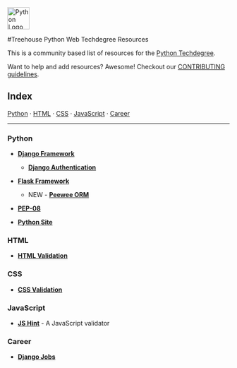 <img src="https://www.python.org/static/img/python-logo@2x.png" alt="Python Logo" height="50px"/>

#Treehouse Python Web Techdegree Resources


This is a community based list of resources for the [Python Techdegree](https://www.teamtreehouse.com). 

Want to help and add resources? Awesome! Checkout our [CONTRIBUTING guidelines](CONTRIBUTING.md). 
 
## Index

[Python](#Python) · [HTML](#HTML) · [CSS](#CSS) · [JavaScript](#JavaScript) · [Career](#Career)


 
-------
 
### Python

* **[Django Framework](https://www.djangoproject.com/)**
    * **[Django Authentication](https://docs.djangoproject.com/en/1.10/topics/auth/)**

* **[Flask Framework](http://flask.pocoo.org/)**

    * NEW - **[Peewee ORM](https://peewee.readthedocs.io/en/latest/)**

* **[PEP-08](https://www.python.org/dev/peps/pep-0008/)**

* **[Python Site](https://www.python.org/)**



### HTML

* **[HTML Validation](https://validator.w3.org/)**

### CSS

* **[CSS Validation](https://jigsaw.w3.org/css-validator/)**

### JavaScript

* **[JS Hint](http://jshint.com/)** - A JavaScript validator

### Career

* **[Django Jobs](https://www.djangojobs.net/jobs/)**

